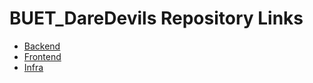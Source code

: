 # BUET_DareDevils Repository Links

- [Backend](https://github.com/TaxWizard-BUET-Daredevils/TaxWizard_Backend)
- [Frontend](https://github.com/TaxWizard-BUET-Daredevils/TaxWizard_Frontend)
- [Infra](https://github.com/TaxWizard-BUET-Daredevils/infra)

